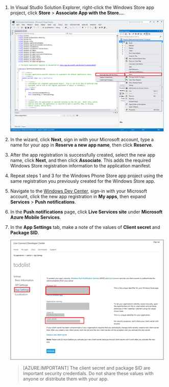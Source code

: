 
1. In Visual Studio Solution Explorer, right-click the Windows Store app project, click **Store** > **Associate App with the Store...**. 

    ![Associate app with Windows Store](./media/app-service-mobile-register-wns/notification-hub-associate-win8-app.png)
    
2. In the wizard, click **Next**, sign in with your Microsoft account, type a name for your app in **Reserve a new app name**, then click **Reserve**.

3. After the app registration is successfully created, select the new app name, click **Next**, and then click **Associate**. This adds the required Windows Store registration information to the application manifest. 

7. Repeat steps 1 and 3 for the Windows Phone Store app project using the same registration you previously created for the Windows Store app.  

7. Navigate to the [Windows Dev Center](https://dev.windows.com/en-us/overview), sign-in with your Microsoft account, click the new app registration in **My apps**, then expand **Services** > **Push notifications**. 

8. In the **Push notifications** page, click **Live Services site** under **Microsoft Azure Mobile Services**.

9. In the **App Settings** tab, make a note of the values of **Client secret** and **Package SID**. 

    ![App setting in the developer center](./media/app-service-mobile-register-wns/mobile-services-win8-app-push-auth.png)

    > [AZURE.IMPORTANT] The client secret and package SID are important security credentials. Do not share these values with anyone or distribute them with your app.